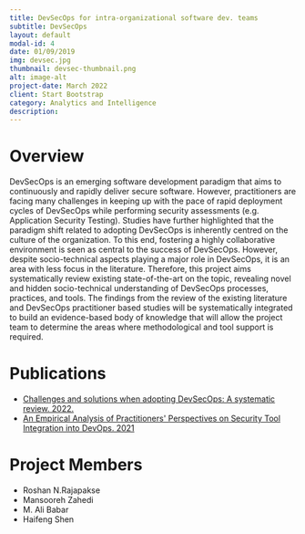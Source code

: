 ```yaml
---
title: DevSecOps for intra-organizational software dev. teams
subtitle: DevSecOps
layout: default
modal-id: 4
date: 01/09/2019
img: devsec.jpg
thumbnail: devsec-thumbnail.png
alt: image-alt
project-date: March 2022
client: Start Bootstrap
category: Analytics and Intelligence
description: 
---
```


# Overview

DevSecOps is an emerging software development paradigm that aims to continuously and rapidly deliver secure software. However, practitioners are facing many challenges in keeping up with the pace of rapid deployment cycles of DevSecOps while performing security assessments (e.g. Application Security Testing). Studies have further highlighted that the paradigm shift related to adopting DevSecOps is inherently centred on the culture of the organization. To this end, fostering a highly collaborative environment is seen as central to the success of DevSecOps. However, despite socio-technical aspects playing a major role in DevSecOps, it is an area with less focus in the literature. Therefore, this project aims systematically review existing state-of-the-art on the topic, revealing novel and hidden socio-technical understanding of DevSecOps processes, practices, and tools. The findings from the review of the existing literature and DevSecOps practitioner based studies will be systematically integrated to build an evidence-based body of knowledge that will allow the project team to determine the areas where methodological and tool support is required. 



# Publications

- [Challenges and solutions when adopting DevSecOps: A systematic review. 2022.](https://www.sciencedirect.com/science/article/pii/S0950584921001543)  
- [An Empirical Analysis of Practitioners' Perspectives on Security Tool Integration into DevOps. 2021](https://dl.acm.org/doi/abs/10.1145/3475716.3475776)
# Project Members

- Roshan N.Rajapakse
- Mansooreh Zahedi
- M. Ali Babar
- Haifeng Shen

